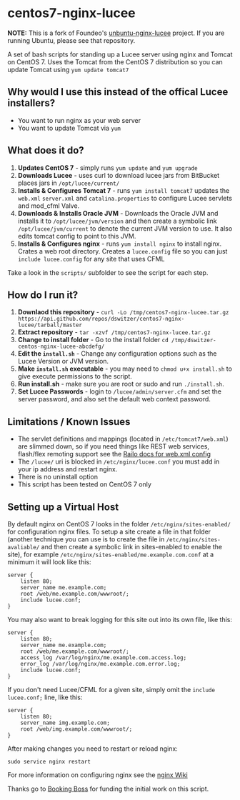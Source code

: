 centos7-nginx-lucee
==================

**NOTE:** This is a fork of Foundeo's [unbuntu-nginx-lucee](https://github.com/foundeo/ubuntu-nginx-lucee) project. If you are running Ubuntu, please see that repository.

A set of bash scripts for standing up a Lucee server using nginx and Tomcat on CentOS 7. Uses the
Tomcat from the CentOS 7 distribution so you can update Tomcat using `yum update tomcat7`

Why would I use this instead of the offical Lucee installers?
-------------------------------------------------------------

* You want to run nginx as your web server
* You want to update Tomcat via `yum`

What does it do?
----------------

1. **Updates CentOS 7** - simply runs `yum update` and `yum upgrade`
2. **Downloads Lucee** - uses curl to download lucee jars from BitBucket places jars in `/opt/lucee/current/`
3. **Installs & Configures Tomcat 7** - runs `yum install tomcat7` updates the `web.xml` `server.xml` and `catalina.properties` to configure Lucee servlets and mod_cfml Valve.
4. **Downloads & Installs Oracle JVM** - Downloads the Oracle JVM and installs it to `/opt/lucee/jvm/version` and then create a symbolic link `/opt/lucee/jvm/current` to denote the current JVM version to use. It also edits tomcat config to point to this JVM.
5. **Installs & Configures nginx** - runs `yum install nginx` to install nginx. Crates a web root directory. Creates a `lucee.config` file so you can just `include lucee.config` for any site that uses CFML

Take a look in the `scripts/` subfolder to see the script for each step.

How do I run it?
----------------

1. **Downlaod this repository** - `curl -Lo /tmp/centos7-nginx-lucee.tar.gz https://api.github.com/repos/dswitzer/centos7-nginx-lucee/tarball/master`
2. **Extract repository** - `tar -xzvf /tmp/centos7-nginx-lucee.tar.gz`
3. **Change to install folder** - Go to the install folder `cd /tmp/dswitzer-centos-nginx-lucee-abcdefg/`
4. **Edit the `install.sh`** - Change any configuration options such as the Lucee Version or JVM version.
5. **Make `install.sh` executable** - you may need to `chmod u+x install.sh` to give execute permissions to the script.
6. **Run install.sh** - make sure you are root or sudo and run `./install.sh`.
7. **Set Lucee Passwords** - login to `/lucee/admin/server.cfm` and set the server password, and also set the default web context password.

Limitations / Known Issues
--------------------------

* The servlet definitions and mappings (located in `/etc/tomcat7/web.xml`) are slimmed down, so if you need things like REST web services, flash/flex remoting support see the [Railo docs for web.xml config](https://github.com/getrailo/railo/wiki/Configuration:web.xml)
* The `/lucee/` uri is blocked in `/etc/nginx/lucee.conf` you must add in your ip address and restart nginx.
* There is no uninstall option
* This script has been tested on CentOS 7 only


Setting up a Virtual Host
-------------------------

By default nginx on CentOS 7 looks in the folder `/etc/nginx/sites-enabled/` for configuration nginx files. To setup a site create a file in that folder (another technique you can use is to create the file in `/etc/nginx/sites-avaliable/` and then create a symbolic link in sites-enabled to enable the site), for example `/etc/nginx/sites-enabled/me.example.com.conf` at a minimum it will look like this:

	server {
		listen 80;
		server_name me.example.com;
		root /web/me.example.com/wwwroot/;
		include lucee.conf;
	}

You may also want to break logging for this site out into its own file, like this:

	server {
		listen 80;
		server_name me.example.com;
		root /web/me.example.com/wwwroot/;
		access_log /var/log/nginx/me.example.com.access.log;
		error_log /var/log/nginx/me.example.com.error.log;
		include lucee.conf;
	}

If you don't need Lucee/CFML for a given site, simply omit the `include lucee.conf;` line, like this:

	server {
		listen 80;
		server_name img.example.com;
		root /web/img.example.com/wwwroot/;
	}

After making changes you need to restart or reload nginx:

	sudo service nginx restart

For more information on configuring nginx see the [nginx Wiki](http://wiki.nginx.org/Configuration)

Thanks go to [Booking Boss](http://www.bookingboss.com/) for funding the initial work on this script.

